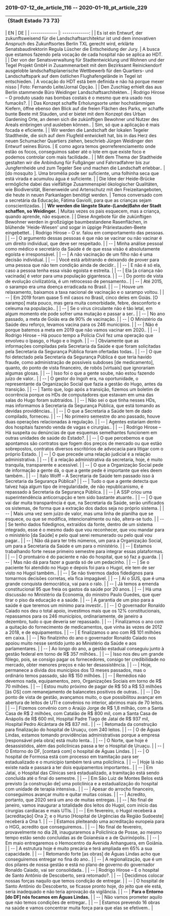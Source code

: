 ### 2019-07-12_de_article_116 -- 2020-01-19_pt_article_229
| {Stadt Estado 73 73} |
| ------------- |

| EN | DE | 
| ------------- |: -------------: | 
| Es ist ein Entwurf, der zukunftsweisend für die Landschaftsarchitektur ist und dem innovativen Anspruch des Zukunftsortes Berlin TXL gerecht wird, erklärte Senatsbaudirektorin Regula Lüscher die Entscheidung der Jury. | A busca que estamos fazendo pela vocação de cada hospital não se aplica ao HDT. |
| Der von der Senatsverwaltung für Stadtentwicklung und Wohnen und der Tegel Projekt GmbH in Zusammenarbeit mit dem Bezirksamt Reinickendorf ausgelobte landschaftsplanerische Wettbewerb für den Quartiers- und Landschaftspark auf dem östlichen Flughafengelände in Tegel ist entschieden. | A vocação do HDT está bem definida e não há porque mexer nisso | Foto: Fernando Leite/Jornal Opção. |
| Den Zuschlag erhielt das aus Berlin stammende Büro Weidinger Landschaftsarchitekten.. | Rodrigo Hirose – O produto usado nas bombas costais é o mesmo que era usado nos fumacês?. |
| Das Konzept schaffe Erholungsorte unter hochstämmigen Kiefern, öffne ebenso den Blick auf die freien Flächen des Parks, er schaffe bunte Beete mit Stauden, und er bietet mit dem Konzept des Urban Gardening Orte, an denen sich die zukünftigen Bewohner und Nutzer des Areals einbringen und ausleben können.. | Sim, só que a aplicação é mais focada e eficiente. |
| Wir werden die Landschaft der lokalen Tegeler Stadtheide, die sich auf dem Flugfeld entwickelt hat, bis in das Herz des neuen Schumacher Quartiers ziehen, beschrieb Jürgen Weidinger den Entwurf seines Büros. | E como agora temos georreferenciamento onde estão os focos, conseguimos saber até o lote em que existe foco e podemos controlar com mais facilidade.. |
| Mit dem Thema der Stadtheide gestalten wir die Anbindung für Fußgänger und Fahrradfahrer bis zur Jungfernheide und zum Tegeler See und machen die Landschaft erlebbar.. | [do mosquito ]. Uma bromélia pode ser suficiente, uma folhinha seca que está virada e acumulou água é suficiente. |
| Die Idee der Heide-Brücke ermögliche dabei das vielfältige Zusammenspiel ökologischer Qualitäten, wie Biodiversität, Bienenweide und Artenschutz mit den Freizeitangeboten, die heute in neuen Parkanlagen benötigt werden. | Temos conversado com a secretária da Educação, Fátima Gaviolli, para que as crianças sejam conscientizadas. |
| **Wir werden die längste Skate-(Lande)Bahn der Stadt schaffen, so Weidinger.** | Muitas vezes os pais esquecem, mas a criança, quando aprende, não esquece. |
| Diese Angebote für die zukünftigen Bewohner werden in großzügige baumbestandene Rasenflächen, in blühende 'Heide-Wiesen' und sogar in üppige Präriestauden-Beete eingebettet.. | Rodrigo Hirose – O sr. falou em comportamento das pessoas. |
| -- | O argumento dessas pessoas é que não se vacinar ou não vacinar é um direito individual, que deve ser respeitado. |
| -- | Minha análise pessoal como médico e secretário da Saúde é de que essa visão é absolutamente egoísta e irresponsável. |
| -- | A não vacinação de um filho não é uma decisão individual. |
| -- | Você está arbitrando e deixando de prover para uma pessoa que não tem condição ainda de decidir.. |
| -- | E não é só ela, caso a pessoa tenha essa visão egoísta e estreita. |
| -- | Ela [a criança não vacinada] é vetor para uma população gigantesca. |
| -- | Do ponto de vista de evolução civilizatória, é um retrocesso de pensamento.. |
| -- | Até 2015, o sarampo era uma doença erradicada no Brasil. |
| -- | Houve um relaxamento, baixamos a taxa nacional de vacinação e o sarampo voltou. |
| -- | Em 2019 foram quase 5 mil casos no Brasil, cinco deles em Goiás. [O sarampo] mata pouco, mas gera muita comorbidade, febre, desconforto e celeuma na população.. |
| -- | Se o vírus circulante não é tão letal, em algum momento ele pode sofrer uma mutação e passar a ser.. |
| -- | No ano passado, a meta de Goiás era de 90% de vacinação. |
| -- | O Ministério da Saúde deu reforço, levamos vacina para os 246 municípios. |
| -- | Não é porque batemos a meta em 2019 que não vamos vacinar em 2020.. |
| -- | Rodrigo Hirose – Há pouco tempo a Polícia Civil fez uma operação que envolveu o Ipasgo, o Hugo e o Ingoh. |
| -- | Obviamente que as informações compiladas pela Secretaria da Saúde e que foram solicitadas pela Secretaria da Segurança Pública foram ofertadas todas.. |
| -- | O que foi detectado pela Secretaria da Segurança Pública é que teria havido fraude, como administração de possíveis subdoses [de medicamento], quanto, do ponto de vista financeiro, de robôs [virtuais] que ignorariam algumas glosas. |
| -- | Isso foi o que a gente soube, não estou fazendo juízo de valor.. |
| -- | O gestor do Ingoh era, na oportunidade, o representante da Organização Social que fazia a gestão do Hugo, antes da transição. |
| -- | Tanto que, logo após a transição, fizemos um boletim de ocorrência porque os HDs de computadores que estavam em uma das salas do Hugo foram subtraídos. |
| -- | Não sei o que tinha nesses HDs, mas informamos à Secretaria da Segurança Pública, que está tomando as devidas providências.. |
| -- | O que a Secretaria a Saúde tem de dado compilado, forneceu. |
| -- | No primeiro semestre do ano passado, houve duas operações relacionadas à regulação. |
| -- | Agentes estariam dentro dos hospitais fazendo venda de vagas e cirurgias.. |
| -- | Rodrigo Hirose – Há suspeita ou denúncias de que esquemas semelhantes funcionem em outras unidades de saúde do Estado?. |
| -- | O que percebemos e que apontamos são contratos que fogem dos preços de mercado ou que estão sobrepostos, contratos diversos escritórios de advocacia para litigar com o próprio Estado. |
| -- | O que precede uma relação judicial é a relação administrativa. |
| -- | E a relação administrativa da secretaria, hoje, é muito tranquila, transparente e acessível. |
| -- | O que a Organização Social pede de informação a gente dá, o que a gente pede é importante que eles deem também.. |
| -- | Italo Wolff – A Secretaria de Saúde tem passado isso à Secretaria da Segurança Pública? |
| -- | Tudo o que a gente detecta que talvez haja algum tipo de irregularidade, de não republicanismo, é repassado à Secretaria da Segurança Pública. |
| -- | A SSP criou uma superintendência anticorrupção e tem sido bastante atuante.. |
| -- | O que vai dar muita transparência é que, na Secretaria da Saúde, serão unificados os sistemas, de forma que a extração dos dados seja no próprio sistema. |
| -- | Mais uma vez sem juízo de valor, mas uma linha de planilha que se esquece, ou que se modifica, intencionalmente ou não, altera-se tudo. |
| -- | Se tenho dados fidedignos, extraídos da fonte, dentro de um sistema integrado, esse é o mesmo dado que vou reconhecer, que vou mandar para o ministério [da Saúde] e pelo qual serei remunerado ou pelo qual vou pagar.. |
| -- | Não dá para ter três números, um para a Organização Social, um para a Secretaria da Saúde e um para o ministério. |
| -- | Estamos trabalhando forte nesse primeiro semestre para integrar essas plataformas. |
| -- | O prontuário é do paciente e não do hospital, que só faz a guarda. |
| -- | Mas não dá para fazer a guarda só de um pedacinho. |
| -- | Se o paciente foi atendido no Hugo e depois foi para o Hugol, ele tem de ser visto no Hugol também.. |
| -- | Se não tivermos dados fidedignos para tomarmos decisões corretas, ela fica impagável. |
| -- | Aí o SUS, que é uma grande conquista democrática, vai para o ralo. |
| -- | Já temos a emenda constitucional 95 que freia os gastos da saúde por 20 anos. |
| -- | Há uma discussão no Ministério da Economia, do ministro Paulo Guedes, que quer tirar o piso da educação e a saúde. |
| -- | A garantia de um piso para a saúde é que teremos um mínimo para investir.. |
| -- | O governador Ronaldo Caiado nos deu o total apoio, investimos mais que os 12% constitucionais, repassamos para os 246 municípios, ordinariamente, de janeiro a dezembro, tudo o que deveria ser repassado. |
| -- | Finalizamos o ano com a quitação do fornecimento de medicamentos, que vinha às vezes de 2012 a 2018, e de equipamentos. |
| -- | E finalizamos o ano com R$ 101 milhões em caixa. |
| -- | No finalzinho do ano o governador Ronaldo Caiado nos apoiou muito nesse sentido junto ao Ministério da Saúde e aos parlamentares. |
| -- | Ao longo do ano, a gestão estadual conseguiu junto à gestão federal em torno de R$ 357 milhões.. |
| -- | Isso nos deu um grande fôlego, pois, se consigo pagar os fornecedores, consigo ter credibilidade no mercado, obter menores preços e não ter desassistência. |
| -- | Hoje, permanece a dívida dos municípios dos 13 meses passados, mas o ordinário temos passado, são R$ 150 milhões. |
| -- | Remédios não devemos nada, equipamentos, zero, Organizações Sociais em torno de R$ 70 milhões. |
| -- | Estou muito próximo de pagar de R$ 50 a R$ 53 milhões [às OS] com remanejamento de balancetes positivos de outras.. |
| -- | Do ponto de vista de gestão, avançamos muito, o que possibilitou avançar em abertura de leitos de UTI e convênios no interior, abrimos mais de 70 leitos. |
| -- | Fizemos convênio com o Araújo Jorge de R$ 1,8 milhão, com a Santa Casa de R$ 2 milhões, com Catalão de R$ 800 mil, com a Santa Casa de Anápolis de R$ 600 mil, Hospital Padre Tiago de Jataí de R$ 937 mil, Hospital Pedro Alcântara de R$ 837 mil.. |
| -- | Retomada da construção para finalização do hospital de Uruaçu, com 240 leitos. |
| -- | O de Águas Lindas, estamos tomando providências administrativas porque a empresa [responsável pela obra] está muito lenta.. |
| -- | O Norte, que hoje é desassistidos, além das policlínicas passa a ter o Hospital de Uruaçu. |
| -- | O Entorno do DF, [contará com] o hospital de Águas Lindas. |
| -- | O hospital de Formosa está com processo em tramitação para ser estadualizado e o município também terá uma policlínica. |
| -- | Hoje lá não existe nada e passará a ter dois equipamentos importantes.. |
| -- | Em Jataí, o Hospital das Clínicas será estadualizado, a tramitação está sendo concluída até o final do semestre. |
| -- | Em São Luiz de Montes Belos está previsto [a construção de] uma policlínica e a estadualização do hospital com unidade de terapia intensiva.. |
| -- | Apesar do arrocho financeiro, conseguimos avançar muito e quitar muitas coisas. |
| -- | Acredito, portanto, que 2020 será um ano de muitas entregas. |
| -- | No final de janeiro, vamos inaugurar a totalidade dos leitos do Hugol, com início das cirurgias cardíacas e mais UTIs. |
| -- | Em fevereiro, o Hugol receberá a [acreditação] Ona 2; e o Hurso [Hospital de Urgências da Região Sudoeste] receberá a Ona 1. |
| -- | Estamos pleiteando uma acreditação europeia para o HGG, acredito que conseguiremos.. |
| -- | No final de fevereiro, provavelmente no dia 28, inauguraremos a Policlínica de Posse, ao mesmo tempo estão sendo concluídas as de Goianésia e a de Quirinópolis. |
| -- | Em maio entregaremos o Hemocentro da Avenida Anhanguera, em Goiânia. |
| -- | A estrutura hoje é muito precária e terá ampliada em 65% a sua capacidade. |
| -- | Retomando forte [as obras] de Águas Lindas acho que conseguiremos entregar no fina do ano.. |
| -- | A regionalização, que é um dos pilares de nossa gestão e está no plano de governo do governador Ronaldo Caiado, vai ser consolidada.. |
| -- | Rodrigo Hirose – E o hospital de Santo Antônio de Descoberto, será retomado?. |
| -- | Decidimos colocar nossas forças naquilo que temos condição de entregar. |
| -- | O hospital de Santo Antônio do Descoberto, se ficasse pronto hoje, do jeito que ele está, seria inadequado e não teria aprovação da vigilância. |
| -- | **Para o Entorno [do DF] nós focamos em Águas Lindas.** |
| -- | Não vamos prometer aquilo que não temos condições de entregar.. |
| -- | Estamos prevendo 16 obras na saúde e vamos concentrar muita força para que elas se efetivem.. |
